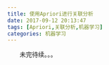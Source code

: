 ```yaml
---
title: 使用Apriori进行关联分析
date: 2017-09-12 20:13:47
tags: [Apriori,关联分析,机器学习]
categories: 机器学习
---
```

　　未完待续。。。